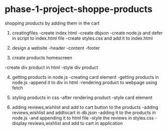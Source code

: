 # phase-1-project-shoppe-products
shopping products by adding them in the cart 

1. creatingfiles
-create index.html
-create dbjson
-create node.js and defer in script to index.html file
-create styles.css and add it to index.html

2. design a website
-header
-content
-footer

3. create products homescreen

-create div product in html
-style div product

4. getting products in node.js 
-creating card element
-getting products in node.js
-append it to div in html
-rendering product to webpage using fetch


5. styling products in css
-after rendering product
-style card element

6. adding reviews,wishlist and add to cart button to the products
-adding reviews,wishlist and addtocart in db.json
-adding it to the products in node.js
-and appending it to html file 
-style the reviews in styles.css
-display reviews,wishlist and add to cart in application 


